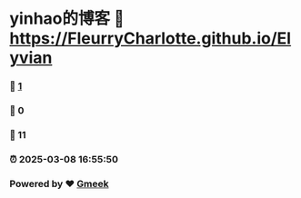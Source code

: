 # yinhao的博客 :link: https://FleurryCharlotte.github.io/Elyvian 
### :page_facing_up: [1](https://FleurryCharlotte.github.io/Elyvian/tag.html) 
### :speech_balloon: 0 
### :hibiscus: 11 
### :alarm_clock: 2025-03-08 16:55:50 
### Powered by :heart: [Gmeek](https://github.com/Meekdai/Gmeek)
